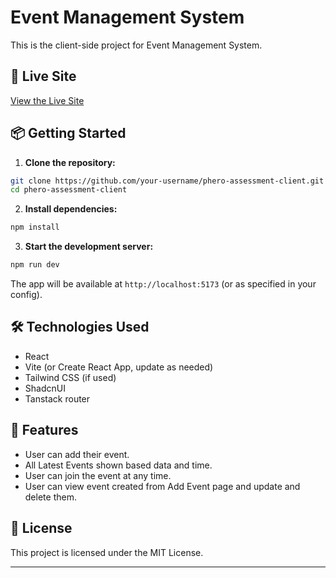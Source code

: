 # Event Management System

This is the client-side project for Event Management System.

## 🚀 Live Site

[View the Live Site](https://your-live-site-link.com)

## 📦 Getting Started

1. **Clone the repository:**
  ```bash
  git clone https://github.com/your-username/phero-assessment-client.git
  cd phero-assessment-client
  ```

2. **Install dependencies:**
  ```bash
  npm install
  ```

3. **Start the development server:**
  ```bash
  npm run dev
  ```
  The app will be available at `http://localhost:5173` (or as specified in your config).

## 🛠️ Technologies Used

- React
- Vite (or Create React App, update as needed)
- Tailwind CSS (if used)
- ShadcnUI
- Tanstack router




## 📄 Features

- User can add their event.
- All Latest Events shown based data and time.
- User can join the event at any time.
- User can view event created from Add Event page and update and delete them. 


## 📃 License

This project is licensed under the MIT License.

---
